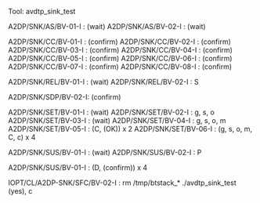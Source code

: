 Tool: avdtp_sink_test

A2DP/SNK/AS/BV-01-I : (wait)
A2DP/SNK/AS/BV-02-I : (wait)

A2DP/SNK/CC/BV-01-I : (confirm)
A2DP/SNK/CC/BV-02-I : (confirm)
A2DP/SNK/CC/BV-03-I : (confirm)
A2DP/SNK/CC/BV-04-I : (confirm)
A2DP/SNK/CC/BV-05-I : (confirm)
A2DP/SNK/CC/BV-06-I : (confirm)
A2DP/SNK/CC/BV-07-I : (confirm)
A2DP/SNK/CC/BV-08-I : (confirm)

A2DP/SNK/REL/BV-01-I : (wait)
A2DP/SNK/REL/BV-02-I : S

A2DP/SNK/SDP/BV-02-I: (confirm)

A2DP/SNK/SET/BV-01-I : (wait)
A2DP/SNK/SET/BV-02-I : g, s, o
A2DP/SNK/SET/BV-03-I : (wait)
A2DP/SNK/SET/BV-04-I : g, s, o, m
A2DP/SNK/SET/BV-05-I : (C, (OK)) x 2
A2DP/SNK/SET/BV-06-I : (g, s, o, m, C, c) x 4

A2DP/SNK/SUS/BV-01-I : (wait)
A2DP/SNK/SUS/BV-02-I : P

A2DP/SNK/SUS/BV-01-I : (D, (confirm)) x 4

IOPT/CL/A2DP-SNK/SFC/BV-02-I : 
    rm /tmp/btstack_*
    ./avdtp_sink_test
    (yes), c
